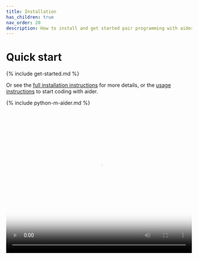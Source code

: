 ```yaml
---
title: Installation
has_children: true
nav_order: 20
description: How to install and get started pair programming with aider.
---
```


# Quick start

{% include get-started.md %}

Or see the
[full installation instructions](/docs/install/install.html)
for more details,
or the
[usage instructions](https://aider.chat/docs/usage.html) to start coding with aider.

{% include python-m-aider.md %}

<div class="video-container">
  <video controls poster="/assets/install.jpg">
    <source src="/assets/install.mp4" type="video/mp4">
    <a href="/assets/install.mp4">Installing aider</a>
  </video>
</div>

<style>
.video-container {
  position: relative;
  padding-bottom: 76.2711864407%;
  height: 0;
  overflow: hidden;
}

.video-container video {
  position: absolute;
  top: 0;
  left: 0;
  width: 100%;
  height: 100%;
}
</style>



